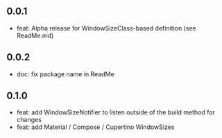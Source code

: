 ## 0.0.1

* feat: Alpha release for WindowSizeClass-based definition (see ReadMe.md)

## 0.0.2

* doc: fix package name in ReadMe 

## 0.1.0

* feat: add WindowSizeNotifier to listen outside of the build method for changes
* feat: add Material / Compose / Cupertino WindowSizes